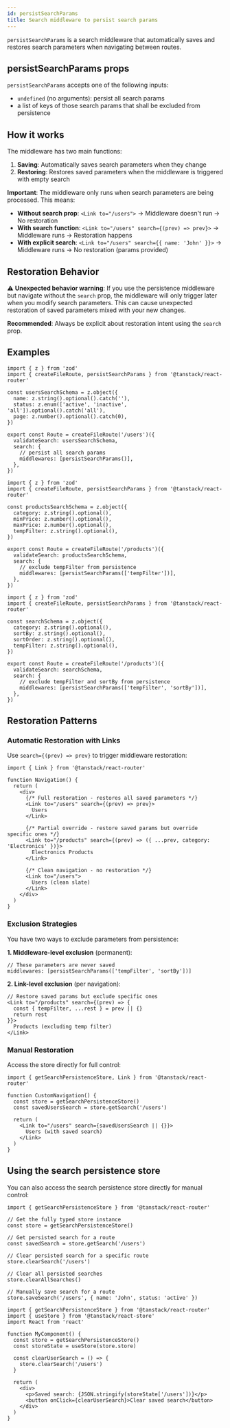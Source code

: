 ```yaml
---
id: persistSearchParams
title: Search middleware to persist search params
---
```


`persistSearchParams` is a search middleware that automatically saves and restores search parameters when navigating between routes.

## persistSearchParams props

`persistSearchParams` accepts one of the following inputs:

- `undefined` (no arguments): persist all search params
- a list of keys of those search params that shall be excluded from persistence

## How it works

The middleware has two main functions:

1. **Saving**: Automatically saves search parameters when they change
2. **Restoring**: Restores saved parameters when the middleware is triggered with empty search

**Important**: The middleware only runs when search parameters are being processed. This means:

- **Without search prop**: `<Link to="/users">` → Middleware doesn't run → No restoration
- **With search function**: `<Link to="/users" search={(prev) => prev}>` → Middleware runs → Restoration happens
- **With explicit search**: `<Link to="/users" search={{ name: 'John' }}>` → Middleware runs → No restoration (params provided)

## Restoration Behavior

⚠️ **Unexpected behavior warning**: If you use the persistence middleware but navigate without the `search` prop, the middleware will only trigger later when you modify search parameters. This can cause unexpected restoration of saved parameters mixed with your new changes.

**Recommended**: Always be explicit about restoration intent using the `search` prop.

## Examples

```tsx
import { z } from 'zod'
import { createFileRoute, persistSearchParams } from '@tanstack/react-router'

const usersSearchSchema = z.object({
  name: z.string().optional().catch(''),
  status: z.enum(['active', 'inactive', 'all']).optional().catch('all'),
  page: z.number().optional().catch(0),
})

export const Route = createFileRoute('/users')({
  validateSearch: usersSearchSchema,
  search: {
    // persist all search params
    middlewares: [persistSearchParams()],
  },
})
```

```tsx
import { z } from 'zod'
import { createFileRoute, persistSearchParams } from '@tanstack/react-router'

const productsSearchSchema = z.object({
  category: z.string().optional(),
  minPrice: z.number().optional(),
  maxPrice: z.number().optional(),
  tempFilter: z.string().optional(),
})

export const Route = createFileRoute('/products')({
  validateSearch: productsSearchSchema,
  search: {
    // exclude tempFilter from persistence
    middlewares: [persistSearchParams(['tempFilter'])],
  },
})
```

```tsx
import { z } from 'zod'
import { createFileRoute, persistSearchParams } from '@tanstack/react-router'

const searchSchema = z.object({
  category: z.string().optional(),
  sortBy: z.string().optional(),
  sortOrder: z.string().optional(),
  tempFilter: z.string().optional(),
})

export const Route = createFileRoute('/products')({
  validateSearch: searchSchema,
  search: {
    // exclude tempFilter and sortBy from persistence
    middlewares: [persistSearchParams(['tempFilter', 'sortBy'])],
  },
})
```

## Restoration Patterns

### Automatic Restoration with Links

Use `search={(prev) => prev}` to trigger middleware restoration:

```tsx
import { Link } from '@tanstack/react-router'

function Navigation() {
  return (
    <div>
      {/* Full restoration - restores all saved parameters */}
      <Link to="/users" search={(prev) => prev}>
        Users
      </Link>
      
      {/* Partial override - restore saved params but override specific ones */}
      <Link to="/products" search={(prev) => ({ ...prev, category: 'Electronics' })}>
        Electronics Products
      </Link>
      
      {/* Clean navigation - no restoration */}
      <Link to="/users">
        Users (clean slate)
      </Link>
    </div>
  )
}
```

### Exclusion Strategies

You have two ways to exclude parameters from persistence:

**1. Middleware-level exclusion** (permanent):
```tsx
// These parameters are never saved
middlewares: [persistSearchParams(['tempFilter', 'sortBy'])]
```

**2. Link-level exclusion** (per navigation):
```tsx
// Restore saved params but exclude specific ones
<Link to="/products" search={(prev) => {
  const { tempFilter, ...rest } = prev || {}
  return rest
}}>
  Products (excluding temp filter)
</Link>
```

### Manual Restoration

Access the store directly for full control:

```tsx
import { getSearchPersistenceStore, Link } from '@tanstack/react-router'

function CustomNavigation() {
  const store = getSearchPersistenceStore()
  const savedUsersSearch = store.getSearch('/users')
  
  return (
    <Link to="/users" search={savedUsersSearch || {}}>
      Users (with saved search)
    </Link>
  )
}
```

## Using the search persistence store

You can also access the search persistence store directly for manual control:

```tsx
import { getSearchPersistenceStore } from '@tanstack/react-router'

// Get the fully typed store instance
const store = getSearchPersistenceStore()

// Get persisted search for a route
const savedSearch = store.getSearch('/users')

// Clear persisted search for a specific route
store.clearSearch('/users')

// Clear all persisted searches
store.clearAllSearches()

// Manually save search for a route
store.saveSearch('/users', { name: 'John', status: 'active' })
```

```tsx
import { getSearchPersistenceStore } from '@tanstack/react-router'
import { useStore } from '@tanstack/react-store'
import React from 'react'

function MyComponent() {
  const store = getSearchPersistenceStore()
  const storeState = useStore(store.store)

  const clearUserSearch = () => {
    store.clearSearch('/users')
  }

  return (
    <div>
      <p>Saved search: {JSON.stringify(storeState['/users'])}</p>
      <button onClick={clearUserSearch}>Clear saved search</button>
    </div>
  )
}
```